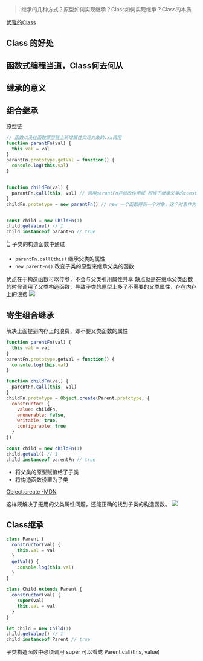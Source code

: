 
> 继承的几种方式？原型如何实现继承？Class如何实现继承？Class的本质


[优雅的Class](../js/优雅的Class.md)


## Class 的好处


## 函数式编程当道，Class何去何从


## 继承的意义


## 组合继承

原型链

```js
// 函数以及往函数原型链上新增属性实现对象的.xx调用
function parantFn(val) {
  this.val = val
}
parantFn.prototype.getVal = function() {
  console.log(this.val)
}


function childFn(val) {
  parantFn.call(this, val) // 调用parantFn并修改作用域 相当于继承父类的consturor
}
childFn.prototype = new parantFn() // new 一个函数得到一个对象，这个对象作为childFn的原型


const child = new ChildFn(1)
child.getValue() // 1
child instanceof parantFn // true
```
👆 子类的构造函数中通过 
- `parentFn.call(this)` 继承父类的属性
- `new parentFn()` 改变子类的原型来继承父类的函数

优点在于构造函数可以传参，不会与父类引用属性共享
缺点就是在继承父类函数的时候调用了父类构造函数，导致子类的原型上多了不需要的父类属性，存在内存上的浪费
![](https://kingan-md-img.oss-cn-guangzhou.aliyuncs.com/blog/20221201134219.png)

## 寄生组合继承

解决上面提到内存上的浪费，即不要父类函数的属性

```js
function parentFn(val) {
  this.val = val
}
parentFn.prototype,getVal = function() {
  console.log(this.val)
}

function childFn(val) {
  parentFn.call(this, val)
}
childFn.prototype = Object.create(Parent.prototype, {
  constructor: {
    value: childFn,
    enumerable: false,
    writable: true,
    configurable: true
  }
})

const child = new childFn(1)
child.getVal() // 1
child instanceof parentFn // true
```
- 将父类的原型赋值给了子类
- 将构造函数设置为子类

[Object.create -MDN](https://developer.mozilla.org/zh-CN/docs/Web/JavaScript/Reference/Global_Objects/Object/create)

这样既解决了无用的父类属性问题，还能正确的找到子类的构造函数。
![](https://kingan-md-img.oss-cn-guangzhou.aliyuncs.com/blog/20221201134849.png)

## Class继承

```js
class Parent {
  constructor(val) {
    this.val = val
  }
  getVal() {
    console.log(this.val)
  }
}

class Child extends Parent {
  constructor(val) {
    super(val)
    this.val = val
  }
}

let child = new Child(1)
child.getValue() // 1
child instanceof Parent // true
```

子类构造函数中必须调用 super
可以看成 Parent.call(this, value)

